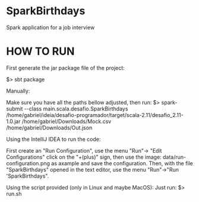 # SparkBirthdays
Spark application for a job interview

HOW TO RUN
==========

First generate the jar package file of the project:

$> sbt package

Manually:

Make sure you have all the paths bellow adjusted, then run:
$> spark-submit --class main.scala.desafio.SparkBirthdays /home/gabriel/ideia/desafio-programador/target/scala-2.11/desafio_2.11-1.0.jar /home/gabriel/Downloads/Mock.csv /home/gabriel/Downloads/Out.json

Using the IntelliJ IDEA to run the code:

First create an "Run Configuration", use the menu "Run"-> "Edit Configurations" click on the "+(plus)" sign, then use the image: data/run-configuration.png as axample and save the configuration.
Then, with the file "SparkBirthdays" opened in the text editor, use the menu "Run"->"Run 'SparkBirthdays".


Using the script provided (only in Linux and maybe MacOS):
Just run:
$> run.sh